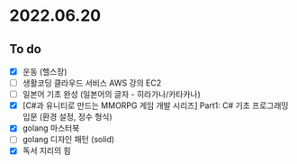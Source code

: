 # 2022.06.20

## To do

- [x] 운동 (헬스장)
- [ ] 생활코딩 클라우드 서비스 AWS 강의 EC2
- [ ] 일본어 기초 완성 (일본어의 글자 - 히라가나/카타카나)
- [x] [C#과 유니티로 만드는 MMORPG 게임 개발 시리즈] Part1: C# 기초 프로그래밍 입문 (환경 설정, 정수 형식)
- [x] golang 마스터북
- [ ] golang 디자인 패턴 (solid)
- [x] 독서 지리의 힘
